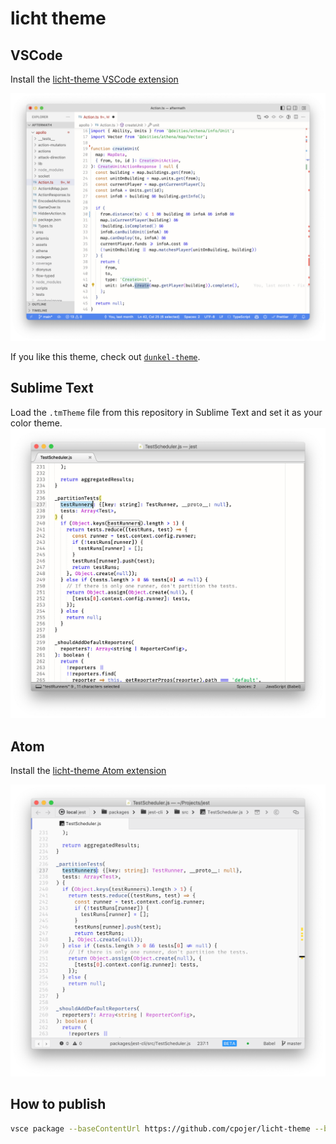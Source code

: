 # licht theme

## VSCode

Install the [licht-theme VSCode extension](https://marketplace.visualstudio.com/items?itemName=cnakazawa.licht-theme)

![licht-theme-vscode](./screenshots/licht-vscode.png)

If you like this theme, check out [`dunkel-theme`](https://github.com/cpojer/dunkel-theme).

## Sublime Text

Load the `.tmTheme` file from this repository in Sublime Text and set it as your color theme.
![licht-theme-sublime](./screenshots/licht-sublime.png)

## Atom

Install the [licht-theme Atom extension](https://atom.io/themes/licht-theme)

![licht-theme-atom](./screenshots/licht-atom.png)

## How to publish

```bash
vsce package --baseContentUrl https://github.com/cpojer/licht-theme --baseImagesUrl https://raw.githubusercontent.com/cpojer/licht-theme/master/
```
